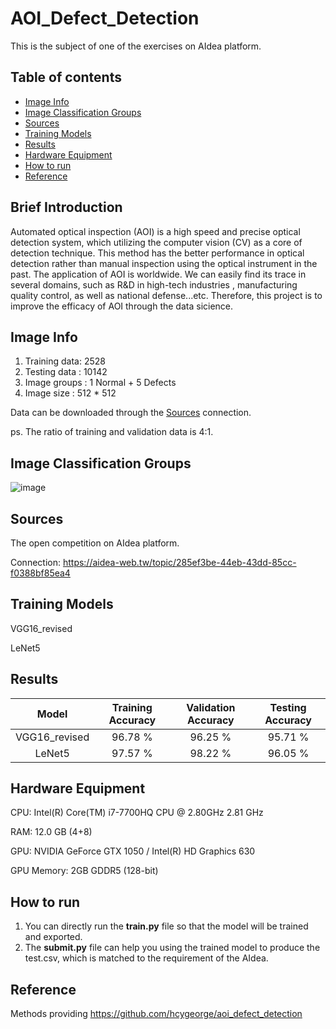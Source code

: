 # AOI_Defect_Detection
This is the subject of one of the exercises on AIdea platform.

## Table of contents
* [Image Info](#image-info)
* [Image Classification Groups](#image-classification-groups)
* [Sources](#sources)
* [Training Models](#training-models)
* [Results](#results)
* [Hardware Equipment](#hardware-equipment)
* [How to run](#how-to-run)
* [Reference](#reference)

## Brief Introduction
Automated optical inspection (AOI) is a high speed and precise optical detection system, which utilizing the computer vision (CV) as a core of detection technique. This method has the better performance in optical detection rather than manual inspection using the optical instrument in the past. The application of AOI is worldwide. We can easily find its trace in several domains, such as R&D in high-tech industries , manufacturing quality control, as well as national defense...etc. Therefore, this project is to improve the efficacy of AOI through the data sicience.

## Image Info
1. Training data: 2528
2. Testing data : 10142
3. Image groups : 1 Normal + 5 Defects
4. Image size   : 512 * 512

Data can be downloaded through the [Sources](#sources) connection.

ps. The ratio of training and validation data is 4:1.

## Image Classification Groups
![image](https://user-images.githubusercontent.com/101628791/188354248-ec0cc3fa-fe34-46b9-a701-8edf507469d6.png)

## Sources
The open competition on AIdea platform. 

Connection: https://aidea-web.tw/topic/285ef3be-44eb-43dd-85cc-f0388bf85ea4

## Training Models
VGG16_revised

LeNet5

## Results
| Model | Training Accuracy    | Validation Accuracy    | Testing Accuracy
| :---:   | :---: | :---: | :---: |
| VGG16_revised | 96.78 %   | 96.25 %   | 95.71 %   |
| LeNet5 | 97.57 %   | 98.22 %   | 96.05 %   |

## Hardware Equipment
CPU: Intel(R) Core(TM) i7-7700HQ CPU @ 2.80GHz   2.81 GHz

RAM: 12.0 GB (4+8)

GPU: NVIDIA GeForce GTX 1050 / Intel(R) HD Graphics 630

GPU Memory: 2GB GDDR5 (128-bit)

## How to run
1. You can directly run the **train.py** file so that the model will be trained and exported.
2. The **submit.py** file can help you using the trained model to produce the test.csv, which is matched to the requirement of the AIdea.

## Reference
Methods providing
https://github.com/hcygeorge/aoi_defect_detection

